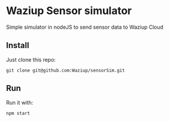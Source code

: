 Waziup Sensor simulator
=======================

Simple simulator in nodeJS to send sensor data to Waziup Cloud

Install
-------

Just clone this repo:
```
git clone git@github.com:Waziup/sensorSim.git
```

Run
---

Run it with:
```
npm start
```

